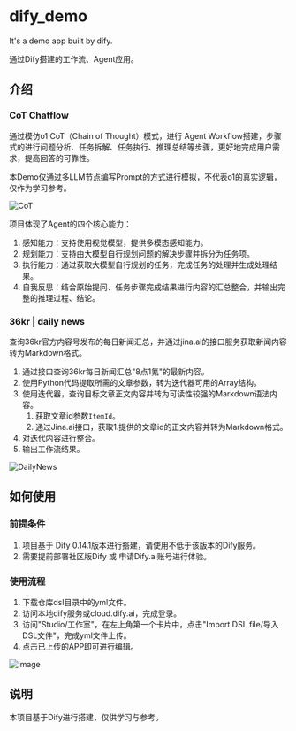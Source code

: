 # dify_demo
It's a demo app built by dify.

通过Dify搭建的工作流、Agent应用。

## 介绍
### CoT Chatflow
通过模仿o1 CoT（Chain of Thought）模式，进行 Agent Workflow搭建，步骤式的进行问题分析、任务拆解、任务执行、推理总结等步骤，更好地完成用户需求，提高回答的可靠性。

本Demo仅通过多LLM节点编写Prompt的方式进行模拟，不代表o1的真实逻辑，仅作为学习参考。

![CoT](https://github.com/user-attachments/assets/946a6071-5541-4b15-b6af-078348301289)

项目体现了Agent的四个核心能力：
1. 感知能力：支持使用视觉模型，提供多模态感知能力。
2. 规划能力：支持由大模型自行规划问题的解决步骤并拆分为任务项。
3. 执行能力：通过获取大模型自行规划的任务，完成任务的处理并生成处理结果。
4. 自我反思：结合原始提问、任务步骤完成结果进行内容的汇总整合，并输出完整的推理过程、结论。

### 36kr | daily news
查询36kr官方内容号发布的每日新闻汇总，并通过jina.ai的接口服务获取新闻内容转为Markdown格式。

1. 通过接口查询36kr每日新闻汇总"8点1氪"的最新内容。
2. 使用Python代码提取所需的文章参数，转为迭代器可用的Array结构。
3. 使用迭代器，查询目标文章正文内容并转为可读性较强的Markdown语法内容。
	1. 获取文章id参数`ItemId`。
	2. 通过Jina.ai接口，获取1.提供的文章id的正文内容并转为Markdown格式。
4. 对迭代内容进行整合。
5. 输出工作流结果。

![DailyNews](https://github.com/user-attachments/assets/44e73b02-bf88-4874-ad55-ed3edd2c7872)

## 如何使用
### 前提条件
1. 项目基于 Dify 0.14.1版本进行搭建，请使用不低于该版本的Dify服务。
2. 需要提前部署社区版Dify 或 申请Dify.ai账号进行体验。

### 使用流程
1. 下载仓库dsl目录中的yml文件。
2. 访问本地dify服务或cloud.dify.ai，完成登录。
3. 访问"Studio/工作室"，在左上角第一个卡片中，点击"Import DSL file/导入DSL文件"，完成yml文件上传。
4. 点击已上传的APP即可进行编辑。

![image](https://github.com/user-attachments/assets/1d0b0f18-6aad-4145-b25f-31279bf14ab9)

## 说明
本项目基于Dify进行搭建，仅供学习与参考。
